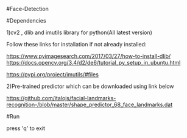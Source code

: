 #Face-Detection


#Dependencies


1)cv2 , dlib and imutils library for python(All latest version)

Follow these links for installation if not already installed:

https://www.pyimagesearch.com/2017/03/27/how-to-install-dlib/
https://docs.opencv.org/3.4/d2/de6/tutorial_py_setup_in_ubuntu.html

https://pypi.org/project/imutils/#files




2)Pre-trained predictor which can be downloaded using link below


https://github.com/italojs/facial-landmarks-recognition-/blob/master/shape_predictor_68_face_landmarks.dat


#Run

press 'q' to exit
